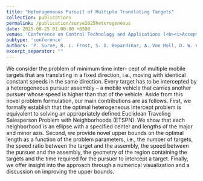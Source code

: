 ```yaml
---
title: "Heterogeneous Pursuit of Multiple Translating Targets"
collection: publications
permalink: /publication/surve2025heterogeneous
date: 2025-08-25 01:00:00 +0500
venue: 'Conference on Control Technology and Applications (<b><i>Accepted</i></b>)'
pubtype: 'conference'
authors: 'P. Surve, R. L. Frost, S. D. Bopardikar, A. Von Moll, D. W. Casbeer'
excerpt_separator: ""
---
```

We consider the problem of minimum time inter- cept of multiple mobile targets that are translating in a fixed direction, i.e., moving with identical constant speeds in the same direction. Every target has to be intercepted by a heterogeneous pursuer assembly – a mobile vehicle that carries another pursuer whose speed is higher than that of the vehicle. Aside from this novel problem formulation, our main contributions are as follows. First, we formally establish that the optimal heterogeneous intercept problem is equivalent to solving an appropriately defined Euclidean Traveling Salesperson Problem with Neighborhoods (ETSPN). We show that each neighborhood is an ellipse with a specified center and lengths of the major and minor axis. Second, we provide novel upper bounds on the optimal length as a function of the problem parameters, i.e., the number of targets, the speed ratio between the target and the assembly, the speed between the pursuer and the assembly, the geometry of the region containing the targets and the time required for the pursuer to intercept a target. Finally, we offer insight into the approach through a numerical visualization and a discussion on improving the upper bounds.
